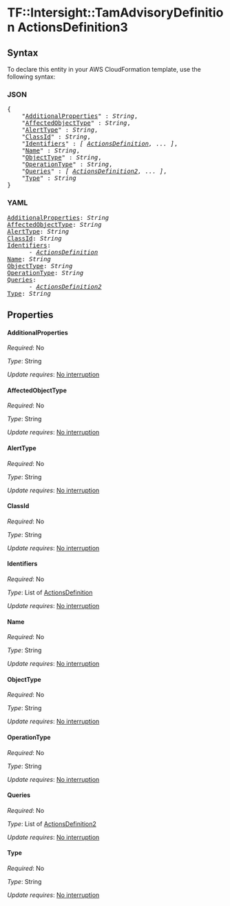 # TF::Intersight::TamAdvisoryDefinition ActionsDefinition3

## Syntax

To declare this entity in your AWS CloudFormation template, use the following syntax:

### JSON

<pre>
{
    "<a href="#additionalproperties" title="AdditionalProperties">AdditionalProperties</a>" : <i>String</i>,
    "<a href="#affectedobjecttype" title="AffectedObjectType">AffectedObjectType</a>" : <i>String</i>,
    "<a href="#alerttype" title="AlertType">AlertType</a>" : <i>String</i>,
    "<a href="#classid" title="ClassId">ClassId</a>" : <i>String</i>,
    "<a href="#identifiers" title="Identifiers">Identifiers</a>" : <i>[ <a href="actionsdefinition.md">ActionsDefinition</a>, ... ]</i>,
    "<a href="#name" title="Name">Name</a>" : <i>String</i>,
    "<a href="#objecttype" title="ObjectType">ObjectType</a>" : <i>String</i>,
    "<a href="#operationtype" title="OperationType">OperationType</a>" : <i>String</i>,
    "<a href="#queries" title="Queries">Queries</a>" : <i>[ <a href="actionsdefinition2.md">ActionsDefinition2</a>, ... ]</i>,
    "<a href="#type" title="Type">Type</a>" : <i>String</i>
}
</pre>

### YAML

<pre>
<a href="#additionalproperties" title="AdditionalProperties">AdditionalProperties</a>: <i>String</i>
<a href="#affectedobjecttype" title="AffectedObjectType">AffectedObjectType</a>: <i>String</i>
<a href="#alerttype" title="AlertType">AlertType</a>: <i>String</i>
<a href="#classid" title="ClassId">ClassId</a>: <i>String</i>
<a href="#identifiers" title="Identifiers">Identifiers</a>: <i>
      - <a href="actionsdefinition.md">ActionsDefinition</a></i>
<a href="#name" title="Name">Name</a>: <i>String</i>
<a href="#objecttype" title="ObjectType">ObjectType</a>: <i>String</i>
<a href="#operationtype" title="OperationType">OperationType</a>: <i>String</i>
<a href="#queries" title="Queries">Queries</a>: <i>
      - <a href="actionsdefinition2.md">ActionsDefinition2</a></i>
<a href="#type" title="Type">Type</a>: <i>String</i>
</pre>

## Properties

#### AdditionalProperties

_Required_: No

_Type_: String

_Update requires_: [No interruption](https://docs.aws.amazon.com/AWSCloudFormation/latest/UserGuide/using-cfn-updating-stacks-update-behaviors.html#update-no-interrupt)

#### AffectedObjectType

_Required_: No

_Type_: String

_Update requires_: [No interruption](https://docs.aws.amazon.com/AWSCloudFormation/latest/UserGuide/using-cfn-updating-stacks-update-behaviors.html#update-no-interrupt)

#### AlertType

_Required_: No

_Type_: String

_Update requires_: [No interruption](https://docs.aws.amazon.com/AWSCloudFormation/latest/UserGuide/using-cfn-updating-stacks-update-behaviors.html#update-no-interrupt)

#### ClassId

_Required_: No

_Type_: String

_Update requires_: [No interruption](https://docs.aws.amazon.com/AWSCloudFormation/latest/UserGuide/using-cfn-updating-stacks-update-behaviors.html#update-no-interrupt)

#### Identifiers

_Required_: No

_Type_: List of <a href="actionsdefinition.md">ActionsDefinition</a>

_Update requires_: [No interruption](https://docs.aws.amazon.com/AWSCloudFormation/latest/UserGuide/using-cfn-updating-stacks-update-behaviors.html#update-no-interrupt)

#### Name

_Required_: No

_Type_: String

_Update requires_: [No interruption](https://docs.aws.amazon.com/AWSCloudFormation/latest/UserGuide/using-cfn-updating-stacks-update-behaviors.html#update-no-interrupt)

#### ObjectType

_Required_: No

_Type_: String

_Update requires_: [No interruption](https://docs.aws.amazon.com/AWSCloudFormation/latest/UserGuide/using-cfn-updating-stacks-update-behaviors.html#update-no-interrupt)

#### OperationType

_Required_: No

_Type_: String

_Update requires_: [No interruption](https://docs.aws.amazon.com/AWSCloudFormation/latest/UserGuide/using-cfn-updating-stacks-update-behaviors.html#update-no-interrupt)

#### Queries

_Required_: No

_Type_: List of <a href="actionsdefinition2.md">ActionsDefinition2</a>

_Update requires_: [No interruption](https://docs.aws.amazon.com/AWSCloudFormation/latest/UserGuide/using-cfn-updating-stacks-update-behaviors.html#update-no-interrupt)

#### Type

_Required_: No

_Type_: String

_Update requires_: [No interruption](https://docs.aws.amazon.com/AWSCloudFormation/latest/UserGuide/using-cfn-updating-stacks-update-behaviors.html#update-no-interrupt)

